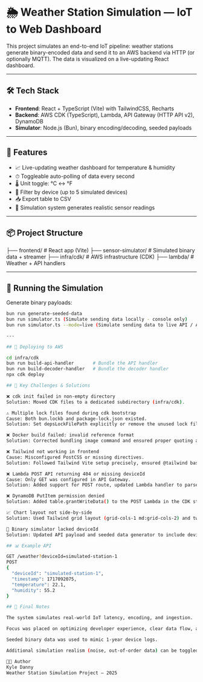 # 🌦️ Weather Station Simulation — IoT to Web Dashboard

This project simulates an end-to-end IoT pipeline: weather stations generate binary-encoded data and send it to an AWS backend via HTTP (or optionally MQTT). The data is visualized on a live-updating React dashboard.

---

## 🛠 Tech Stack

- **Frontend**: React + TypeScript (Vite) with TailwindCSS, Recharts
- **Backend**: AWS CDK (TypeScript), Lambda, API Gateway (HTTP API v2), DynamoDB
- **Simulator**: Node.js (Bun), binary encoding/decoding, seeded payloads

---

## 🔧 Features

- 📈 Live-updating weather dashboard for temperature & humidity
- ⏱ Toggleable auto-polling of data every second
- 🌡 Unit toggle: °C ↔ °F
- 🧭 Filter by device (up to 5 simulated devices)
- 📥 Export table to CSV
- 🧪 Simulation system generates realistic sensor readings

---

## 📦 Project Structure

├── frontend/ # React app (Vite)
├── sensor-simulator/ # Simulated binary data + streamer
├── infra/cdk/ # AWS infrastructure (CDK)
├── lambda/ # Weather + API handlers

---

## 🧪 Running the Simulation

Generate binary payloads:

```bash
bun run generate-seeded-data
bun run simulator.ts (Simulate sending data locally - console only)
bun run simulator.ts --mode=live (Simulate sending data to live API / AWS)

---

## 🚀 Deploying to AWS

cd infra/cdk
bun run build-api-handler       # Bundle the API handler
bun run build-decoder-handler   # Bundle the decoder handler
npx cdk deploy

## 🚩 Key Challenges & Solutions

❌ cdk init failed in non-empty directory
Solution: Moved CDK files to a dedicated subdirectory (infra/cdk).

⚠️ Multiple lock files found during cdk bootstrap
Cause: Both bun.lockb and package-lock.json existed.
Solution: Set depsLockFilePath explicitly or remove the unused lock file.

❌ Docker build failed: invalid reference format
Solution: Corrected bundling image command and ensured proper quoting around file paths.

❌ Tailwind not working in frontend
Cause: Misconfigured PostCSS or missing directives.
Solution: Followed Tailwind Vite setup precisely, ensured @tailwind base/components/utilities were imported.

❌ Lambda POST API returning 404 or missing deviceId
Cause: Only GET was configured in API Gateway.
Solution: Added support for POST route, updated Lambda handler to parse JSON body.

❌ DynamoDB PutItem permission denied
Solution: Added table.grantWriteData() to the POST Lambda in the CDK stack.

📈 Chart layout not side-by-side
Solution: Used Tailwind grid layout (grid-cols-1 md:grid-cols-2) and tweaked responsiveness.

🧪 Binary simulator lacked deviceId
Solution: Updated API payload and seeded data generator to include deviceId.

## 📊 Example API

GET /weather?deviceId=simulated-station-1
POST
{
  "deviceId": "simulated-station-1",
  "timestamp": 1717092075,
  "temperature": 22.1,
  "humidity": 55.2
}

## 🧠 Final Notes

The system simulates real-world IoT latency, encoding, and ingestion.

Focus was placed on optimizing developer experience, clear data flow, and realistic frontend behavior.

Seeded binary data was used to mimic 1-year device logs.

Additional simulation realism (noise, out-of-order data) can be toggled for testing edge cases.

👨‍💻 Author
Kyle Danny
Weather Station Simulation Project — 2025
```
